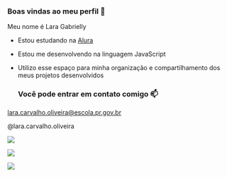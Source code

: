 ### Boas vindas ao meu perfil 🤠

Meu nome é Lara Gabrielly

- Estou estudando na [Alura](https://www.alura.com.br)
- Estou me desenvolvendo na linguagem JavaScript
- Utilizo esse espaço para minha organização e compartilhamento dos meus projetos desenvolvidos

  ### Você pode entrar em contato comigo 📫

lara.carvalho.oliveira@escola.pr.gov.br

@lara.carvalho.oliveira

![](https://media1.tenor.com/m/4TYWTsDuP84AAAAd/meme.gif)

![](https://media.tenor.com/FX3lbld5m0UAAAAi/minecraft.gif)

![](https://media.tenor.com/O5pSNjYEGXQAAAAi/spongebobdance.gif)
